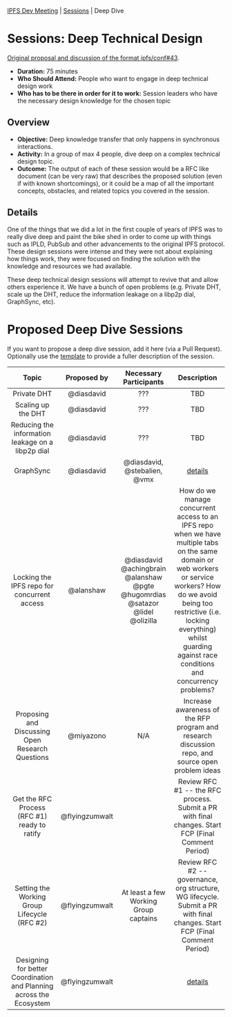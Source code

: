 [IPFS Dev Meeting](../../README.md) | [Sessions](../README.md) | Deep Dive

# Sessions: Deep Technical Design

[Original proposal and discussion of the format ipfs/conf#43](https://github.com/ipfs/conf/issues/43).

- **Duration:** 75 minutes  
- **Who Should Attend:** People who want to engage in deep technical design work  
- **Who has to be there in order for it to work:** Session leaders who have the necessary design knowledge for the chosen topic

## Overview

- **Objective:** Deep knowledge transfer that only happens in synchronous interactions.
- **Activity:** In a group of max 4 people, dive deep on a complex technical design topic.
- **Outcome:** The output of each of these session would be a RFC like document (can be very raw) that describes the proposed solution (even if with known shortcomings), or it could be a map of all the important concepts, obstacles, and related topics you covered in the session.

## Details

One of the things that we did a lot in the first couple of years of IPFS was to really dive deep and paint the bike shed in order to come up with things such as IPLD, PubSub and other advancements to the original IPFS protocol. These design sessions were intense and they were not about explaining how things work, they were focused on finding the solution with the knowledge and resources we had available.

These deep technical design sessions will attempt to revive that and allow others experience it. We have a bunch of open problems (e.g. Private DHT, scale up the DHT, reduce the information leakage on a libp2p dial, GraphSync, etc).

# Proposed Deep Dive Sessions

If you want to propose a deep dive session, add it here (via a Pull Request). Optionally use the [template](../_template.md) to provide a fuller description of the session.

| Topic                    | Proposed by  | Necessary Participants | Description |
|:------------------------:|:------------:|:----------------------:|:-----------:|
| Private DHT | @diasdavid | ???          | TBD | |
| Scaling up the DHT       | @diasdavid   | ??? | TBD |
| Reducing the information leakage on a libp2p dial | @diasdavid | ??? | TBD |
| GraphSync                | @diasdavid   | @diasdavid, @stebalien, @vmx | [details](graphsync.md) |
| Locking the IPFS repo for concurrent access | @alanshaw | @diasdavid @achingbrain @alanshaw @pgte @hugomrdias @satazor @lidel @olizilla | How do we manage concurrent access to an IPFS repo when we have multiple tabs on the same domain or web workers or service workers? How do we avoid being too restrictive (i.e. locking everything) whilst guarding against race conditions and concurrency problems? |
|Proposing and Discussing Open Research Questions | @miyazono| N/A | Increase awareness of the RFP program and research discussion repo, and source open problem ideas |
| Get the RFC Process (RFC #1) ready to ratify | @flyingzumwalt |  | Review RFC #1 -- the RFC process. Submit a PR with final changes. Start FCP (Final Comment Period) |
| Setting the Working Group Lifecycle (RFC #2) | @flyingzumwalt | At least a few Working Group captains | Review RFC #2 -- governance, org structure, WG lifecycle. Submit a PR with final changes. Start FCP (Final Comment Period) |
| Designing for better Coordination and Planning across the Ecosystem | @flyingzumwalt | | [details](redesigning-okrs.md) |
